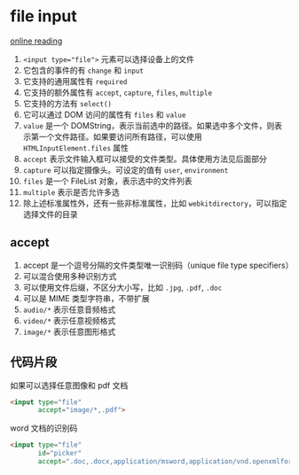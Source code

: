 # file input

[online reading](https://developer.mozilla.org/en-US/docs/Web/HTML/Element/input/file)

1. `<input type="file">` 元素可以选择设备上的文件
2. 它包含的事件的有 `change` 和 `input`
3. 它支持的通用属性有 `required`
4. 它支持的额外属性有 `accept`, `capture`, `files`, `multiple`
5. 它支持的方法有 `select()`
6. 它可以通过 DOM 访问的属性有 `files` 和 `value`
7. `value` 是一个 DOMString，表示当前选中的路径。如果选中多个文件，则表示第一个文件路径。如果要访问所有路径，可以使用 `HTMLInputElement.files` 属性
8. `accept` 表示文件输入框可以接受的文件类型。具体使用方法见后面部分
9. `capture` 可以指定摄像头。可设定的值有 `user`, `environment`
10. `files` 是一个 FileList 对象，表示选中的文件列表
11. `multiple` 表示是否允许多选
12. 除上述标准属性外，还有一些非标准属性，比如 `webkitdirectory`，可以指定选择文件的目录

## accept

1. accept 是一个逗号分隔的文件类型唯一识别码（unique file type specifiers）
2. 可以混合使用多种识别方式
3. 可以使用文件后缀，不区分大小写，比如 `.jpg`, `.pdf`, `.doc`
4. 可以是 MIME 类型字符串，不带扩展
5. `audio/*` 表示任意音频格式
6. `video/*` 表示任意视频格式
7. `image/*` 表示任意图形格式

## 代码片段

如果可以选择任意图像和 pdf 文档

```html
<input type="file"
       accept="image/*,.pdf">
```

word 文档的识别码

```html
<input type="file"
       id="picker"
       accept=".doc,.docx,application/msword,application/vnd.openxmlformats-officedocument.wordprocessingml.document">
```